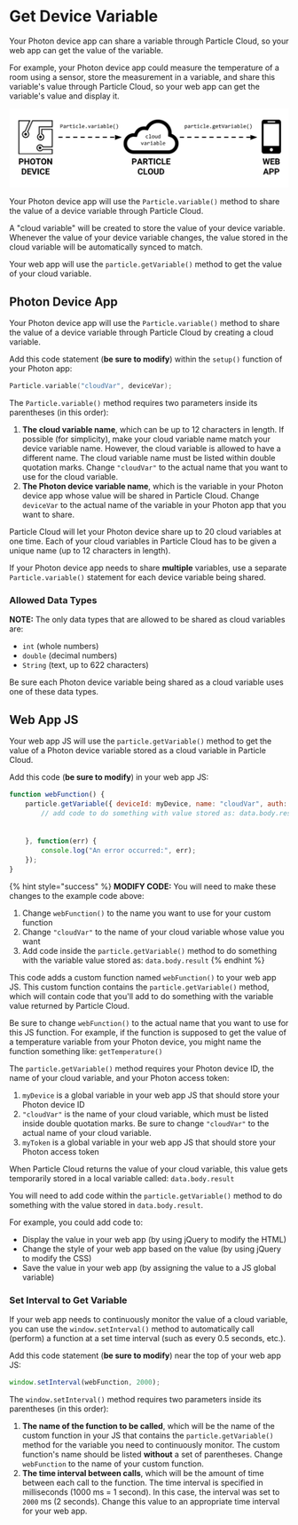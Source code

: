 # Get Device Variable

Your Photon device app can share a variable through Particle Cloud, so your web app can get the value of the variable.

For example, your Photon device app could measure the temperature of a room using a sensor, store the measurement in a variable, and share this variable's value through Particle Cloud, so your web app can get the variable's value and display it.

![](../../.gitbook/assets/particle-cloud-variable.png)

Your Photon device app will use the `Particle.variable()` method to share the value of a device variable through Particle Cloud.

A "cloud variable" will be created to store the value of your device variable. Whenever the value of your device variable changes, the value stored in the cloud variable will be automatically synced to match.

Your web app will use the `particle.getVariable()` method to get the value of your cloud variable.

## Photon Device App

Your Photon device app will use the `Particle.variable()` method to share the value of a device variable through Particle Cloud by creating a cloud variable.

Add this code statement \(**be sure to modify**\) within the `setup()` function of your Photon app:

```cpp
Particle.variable("cloudVar", deviceVar);
```

The `Particle.variable()` method requires two parameters inside its parentheses \(in this order\):

1. **The cloud variable name**, which can be up to 12 characters in length. If possible \(for simplicity\), make your cloud variable name match your device variable name. However, the cloud variable is allowed to have a different name. The cloud variable name must be listed within double quotation marks. Change `"cloudVar"` to the actual name that you want to use for the cloud variable.
2. **The Photon device variable name**, which is the variable in your Photon device app whose value will be shared in Particle Cloud. Change `deviceVar` to the actual name of the variable in your Photon app that you want to share.

Particle Cloud will let your Photon device share up to 20 cloud variables at one time. Each of your cloud variables in Particle Cloud has to be given a unique name \(up to 12 characters in length\).

If your Photon device app needs to share **multiple** variables, use a separate `Particle.variable()` statement for each device variable being shared.

### Allowed Data Types

**NOTE:** The only data types that are allowed to be shared as cloud variables are:

* `int` \(whole numbers\)
* `double` \(decimal numbers\)
* `String` \(text, up to 622 characters\)

Be sure each Photon device variable being shared as a cloud variable uses one of these data types.

## Web App JS

Your web app JS will use the `particle.getVariable()` method to get the value of a Photon device variable stored as a cloud variable in Particle Cloud.

Add this code \(**be sure to modify**\) in your web app JS:

```javascript
function webFunction() {
    particle.getVariable({ deviceId: myDevice, name: "cloudVar", auth: myToken }).then(function(data) {
        // add code to do something with value stored as: data.body.result
        
        
    }, function(err) {
        console.log("An error occurred:", err);
    });
}
```

{% hint style="success" %}
**MODIFY CODE:**  You will need to make these changes to the example code above:

1. Change `webFunction()` to the name you want to use for your custom function
2. Change `"cloudVar"` to the name of your cloud variable whose value you want
3. Add code inside the `particle.getVariable()` method to do something with the variable value stored as: `data.body.result`
{% endhint %}

This code adds a custom function named `webFunction()` to your web app JS.  This custom function contains the `particle.getVariable()` method, which will contain code that you'll add to do something with the variable value returned by Particle Cloud.

Be sure to change `webFunction()` to the actual name that you want to use for this JS function.  For example, if the function is supposed to get the value of a temperature variable from your Photon device, you might name the function something like: `getTemperature()`

The `particle.getVariable()` method requires your Photon device ID, the name of your cloud variable, and your Photon access token:

1. `myDevice` is a global variable in your web app JS that should store your Photon device ID
2. `"cloudVar"` is the name of your cloud variable, which must be listed inside double quotation marks. Be sure to change `"cloudVar"` to the actual name of your cloud variable.
3. `myToken` is a global variable in your web app JS that should store your Photon access token

When Particle Cloud returns the value of your cloud variable, this value gets temporarily stored in a local variable called: `data.body.result`

You will need to add code within the `particle.getVariable()` method to do something with the value stored in `data.body.result`.

For example, you could add code to:

* Display the value in your web app \(by using jQuery to modify the HTML\)
* Change the style of your web app based on the value \(by using jQuery to modify the CSS\)
* Save the value in your web app \(by assigning the value to a JS global variable\)

### Set Interval to Get Variable

If your web app needs to continuously monitor the value of a cloud variable, you can use the `window.setInterval()` method to automatically call \(perform\) a function at a set time interval \(such as every 0.5 seconds, etc.\).

Add this code statement \(**be sure to modify**\) near the top of your web app JS:

```javascript
window.setInterval(webFunction, 2000);
```

The `window.setInterval()` method requires two parameters inside its parentheses \(in this order\):

1. **The name of the function to be called**, which will be the name of the custom function in your JS  that contains the `particle.getVariable()` method for the variable you need to continuously monitor. The custom function's name should be listed **without** a set of parentheses. Change `webFunction` to the name of your custom function.
2. **The time interval between calls**, which will be the amount of time between each call to the function. The time interval is specified in milliseconds \(1000 ms = 1 second\). In this case, the interval was set to `2000` ms \(2 seconds\). Change this value to an appropriate time interval for your web app.

